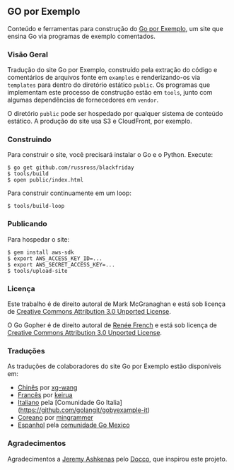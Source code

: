 ## GO por Exemplo

Conteúdo e ferramentas para construção do [Go por Exemplo](https://goporexemplo.com),
um site que ensina Go via programas de exemplo comentados.


### Visão Geral

Tradução do site Go por Exemplo, construído pela extração 
do código e comentários de arquivos fonte em `examples` e 
renderizando-os via `templates` para dentro do diretório 
estático `public`. Os programas que implementam este 
processo de construção estão em `tools`, junto com algumas 
dependências de fornecedores em `vendor`.

O diretório `public` pode ser hospedado por qualquer 
sistema de conteúdo estático. A produção do site 
usa S3 e CloudFront, por exemplo.


### Construindo

Para construir o site, você precisará instalar o Go 
e o Python. Execute:

```console
$ go get github.com/russross/blackfriday
$ tools/build
$ open public/index.html
```

Para construir continuamente em um loop:

```console
$ tools/build-loop
```

### Publicando

Para hospedar o site:

```console
$ gem install aws-sdk
$ export AWS_ACCESS_KEY_ID=...
$ export AWS_SECRET_ACCESS_KEY=...
$ tools/upload-site
```

### Licença

Este trabalho é de direito autoral de Mark McGranaghan 
e está sob licença de [Creative Commons Attribution 3.0 Unported License](http://creativecommons.org/licenses/by/3.0/).

O Go Gopher é de direito autoral de [Renée French](http://reneefrench.blogspot.com/) e está sob licença de
[Creative Commons Attribution 3.0 Unported License](http://creativecommons.org/licenses/by/3.0/).


### Traduções

As traduções de colaboradores do site Go por Exemplo estão disponíveis em:

* [Chinês](https://gobyexample.xgwang.me/) por [xg-wang](https://github.com/xg-wang/gobyexample)
* [Francês](http://le-go-par-l-exemple.keiruaprod.fr) por [keirua](https://github.com/keirua/gobyexample)
* [Italiano](http://gobyexample.it) pela [Comunidade Go Italia] (https://github.com/golangit/gobyexample-it)
* [Coreano](https://mingrammer.com/gobyexample/) por [mingrammer](https://github.com/mingrammer)
* [Espanhol](http://goconejemplos.com) pela [comunidade Go Mexico](https://github.com/dabit/gobyexample)

### Agradecimentos

Agradecimentos a [Jeremy Ashkenas](https://github.com/jashkenas)
pelo [Docco](http://jashkenas.github.com/docco/), que
inspirou este projeto.
